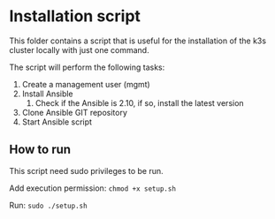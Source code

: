 # Installation script

This folder contains a script that is useful for the installation of the k3s cluster locally with just one command.

The script will perform the following tasks:
1. Create a management user (mgmt)
2. Install Ansible
   1. Check if the Ansible is 2.10, if so, install the latest version
3. Clone Ansible GIT repository
4. Start Ansible script

## How to run

This script need sudo privileges to be run.

Add execution permission:
``` chmod +x setup.sh ```

Run:
``` sudo ./setup.sh ```
